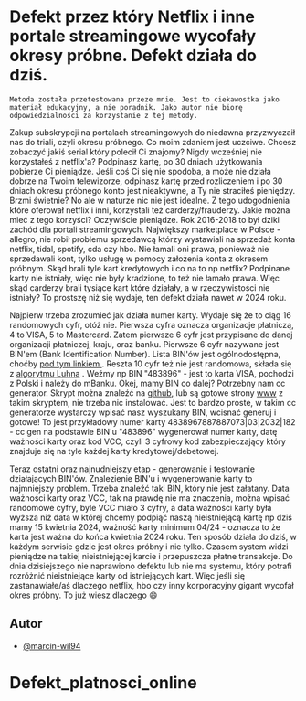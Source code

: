 
# Defekt przez który Netflix i inne portale streamingowe wycofały okresy próbne. Defekt działa do dziś.

	Metoda została przetestowana przeze mnie. Jest to ciekawostka jako materiał edukacyjny, a nie poradnik. Jako autor nie biorę odpowiedzialności za korzystanie z tej metody.

Zakup subskrypcji na portalach streamingowych do niedawna przyzwyczaił nas do triali, czyli okresu próbnego. Co moim zdaniem jest uczciwe. Chcesz zobaczyć jakiś serial który polecił Ci znajomy? Nigdy wcześniej nie korzystałeś z netflix'a? Podpinasz kartę, po 30 dniach użytkowania pobierze Ci pieniądze. Jeśli coś Ci się nie spodoba, a może nie działa dobrze na Twoim telewizorze, odpinasz kartę przed rozliczeniem i po 30 dniach okresu próbnego konto jest nieaktywne, a Ty nie straciłeś pieniędzy. Brzmi świetnie? No ale w naturze nic nie jest idealne. Z tego udogodnienia które oferował netflix i inni, korzystali też carderzy/frauderzy. Jakie można mieć z tego korzyści? Oczywiście pieniądze. Rok 2016-2018 to był dziki zachód dla portali streamingowych. Największy marketplace w Polsce - allegro, nie robił problemu sprzedawcą którzy wystawiali na sprzedaż konta netflix, tidal, spotify, cda czy hbo. Nie łamali oni prawa, ponieważ nie sprzedawali kont, tylko usługę w pomocy założenia konta z okresem próbnym. Skąd brali tyle kart kredytowych i co na to np netflix? Podpinane karty nie istniały, więc nie były kradzione, to też nie łamało prawa. Więc skąd carderzy brali tysiące kart które działały, a w rzeczywistości nie istniały? To prostszę niż się wydaje, ten defekt działa nawet w 2024 roku.

Najpierw trzeba zrozumieć jak działa numer karty. Wydaje się że to ciąg 16 randomowych cyfr, otóż nie. Pierwsza cyfra oznacza organizacje płatniczą, 4 to VISA, 5 to Mastercard. Zatem pierwsze 6 cyfr jest przypisane do danej organizacji płatniczej, kraju, oraz banku. Pierwsze 6 cyfr nazywane jest BIN'em (Bank Identification Number). Lista BIN'ów jest ogólnodostępna, choćby [pod tym linkiem ](https://www.bincodes.com/bin-search/). Reszta 10 cyfr też nie jest randomowa, składa się z [algorytmu Luhna](https://pl.wikipedia.org/wiki/Algorytm_Luhna)
. Weźmy np BIN "483896" - jest to karta VISA, pochodzi z Polski i należy do mBanku. Okej, mamy BIN co dalej? Potrzebny nam cc generator. Skrypt można znaleźć na [github](https://github.com/avipatilpro/CC_Gen?tab=readme-ov-file), lub są gotowe strony [www](https://namso-gen.com/?tab=advance&network=random) z takim skryptem, nie trzeba nic instalować. Jest to bardzo proste,  w takim cc generatorze wystarczy wpisać nasz wyszukany BIN, wcisnać generuj i gotowe! To jest przykładowy numer karty 4838967887887073|03|2032|182 - cc gen na podstawie BIN'u "483896" wygenerował numer karty, datę ważności karty oraz kod VCC, czyli 3 cyfrowy kod zabezpieczający który znajduje się na tyle każdej karty kredytowej/debetowej.

Teraz ostatni oraz najnudniejszy etap - generowanie i testowanie działających BIN'ów. Znalezienie BIN'u i wygenerowanie karty to najmniejszy problem. Trzeba znaleźć taki BIN, który nie jest załatany. Data ważności karty oraz VCC, tak na prawdę nie ma znaczenia, można wpisać randomowe cyfry, byle VCC miało 3 cyfry, a data ważności karty była wyższa niż data w której chcemy podpiąć naszą nieistniejącą kartę np dziś mamy 15 kwietnia 2024, ważność karty minimum 04/24 - oznacza to że karta jest ważna do końca kwietnia 2024 roku. Ten sposób działa do dziś, w każdym serwisie gdzie jest okres próbny i nie tylko. Czasem system widzi pieniądze na takiej nieistniejącej karcie i przepuszcza płatne transakcje. Do dnia dzisiejszego nie naprawiono defektu lub nie ma systemu, który potrafi rozróżnić nieistniejące karty od istniejących kart. Więc jeśli się zastanawiałe/aś dlaczego netflix, hbo czy inny korporacyjny gigant wycofał okres próbny. To już wiesz dlaczego 😄
## Autor

- [@marcin-wil94](https://github.com/marcin-wil94)

# Defekt_platnosci_online
